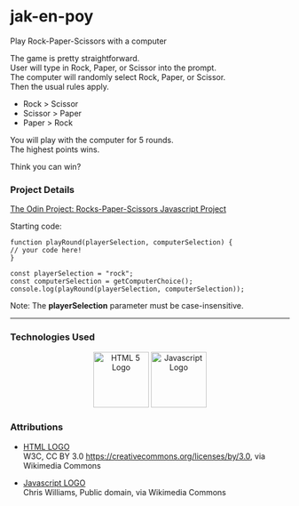 # jak-en-poy
Play Rock-Paper-Scissors with a computer

The game is pretty straightforward. \
User will type in Rock, Paper, or Scissor into the prompt. \
The computer will randomly select Rock, Paper, or Scissor. \
Then the usual rules apply.
- Rock > Scissor
- Scissor > Paper
- Paper > Rock

You will play with the computer for 5 rounds. \
The highest points wins.

Think you can win?

### Project Details

[The Odin Project: Rocks-Paper-Scissors Javascript Project](https://www.theodinproject.com/lessons/foundations-rock-paper-scissors)
    
Starting code:

    function playRound(playerSelection, computerSelection) {
    // your code here!
    }
    
    const playerSelection = "rock";
    const computerSelection = getComputerChoice();
    console.log(playRound(playerSelection, computerSelection));

Note: The <strong>playerSelection</strong> parameter must be case-insensitive.

---
### Technologies Used
<div align='center'>
    <img src="https://upload.wikimedia.org/wikipedia/commons/thumb/6/61/HTML5_logo_and_wordmark.svg/240px-HTML5_logo_and_wordmark.svg.png" alt="HTML 5 Logo" width='100px'>
    <img src="https://upload.wikimedia.org/wikipedia/commons/thumb/9/99/Unofficial_JavaScript_logo_2.svg/240px-Unofficial_JavaScript_logo_2.svg.png" alt="Javascript Logo" width='100px'>
</div>

### Attributions

- [HTML LOGO](https://commons.wikimedia.org/wiki/File:HTML5_logo_and_wordmark.svg) \
W3C, CC BY 3.0 <https://creativecommons.org/licenses/by/3.0>, via Wikimedia Commons

- [Javascript LOGO](https://commons.wikimedia.org/wiki/File:Unofficial_JavaScript_logo_2.svg) \
Chris Williams, Public domain, via Wikimedia Commons